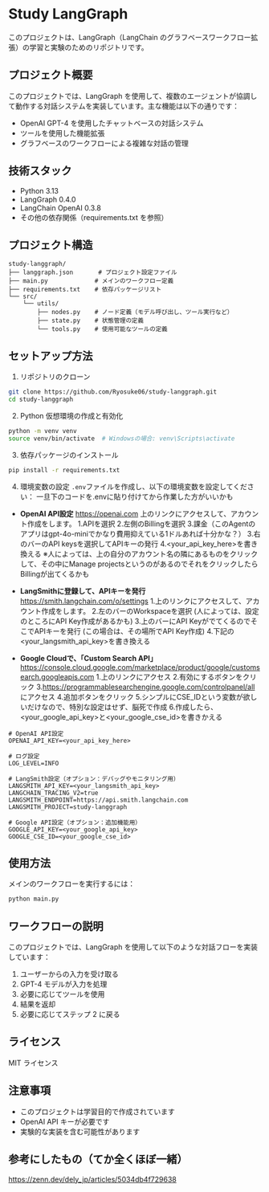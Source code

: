 # Study LangGraph

このプロジェクトは、LangGraph（LangChain のグラフベースワークフロー拡張）の学習と実験のためのリポジトリです。

## プロジェクト概要

このプロジェクトでは、LangGraph を使用して、複数のエージェントが協調して動作する対話システムを実装しています。主な機能は以下の通りです：

- OpenAI GPT-4 を使用したチャットベースの対話システム
- ツールを使用した機能拡張
- グラフベースのワークフローによる複雑な対話の管理

## 技術スタック

- Python 3.13
- LangGraph 0.4.0
- LangChain OpenAI 0.3.8
- その他の依存関係（requirements.txt を参照）

## プロジェクト構造

```
study-langgraph/
├── langgraph.json       # プロジェクト設定ファイル
├── main.py             # メインのワークフロー定義
├── requirements.txt    # 依存パッケージリスト
└── src/
    └── utils/
        ├── nodes.py    # ノード定義（モデル呼び出し、ツール実行など）
        ├── state.py    # 状態管理の定義
        └── tools.py    # 使用可能なツールの定義
```

## セットアップ方法

1. リポジトリのクローン

```bash
git clone https://github.com/Ryosuke06/study-langgraph.git
cd study-langgraph
```

2. Python 仮想環境の作成と有効化

```bash
python -m venv venv
source venv/bin/activate  # Windowsの場合: venv\Scripts\activate
```

3. 依存パッケージのインストール

```bash
pip install -r requirements.txt
```

4. 環境変数の設定
   `.env`ファイルを作成し、以下の環境変数を設定してください：
   一旦下のコードを.envに貼り付けてから作業した方がいいかも

- **OpenAI API設定**
https://openai.com
上のリンクにアクセスして、アカウント作成をします。
1.APIを選択
2.左側のBillingを選択
3.課金（このAgentのアプリはgpt-4o-miniでかなり費用抑えている1ドルあれば十分かな？）
3.右のバーのAPI keysを選択してAPIキーの発行
4.<your_api_key_here>を書き換える
※人によっては、上の自分のアカウント名の隣にあるものをクリックして、その中にManage projectsというのがあるのでそれをクリックしたらBillingが出てくるかも

-  **LangSmithに登録して、APIキーを発行**
   https://smith.langchain.com/o/settings
   1.上のリンクにアクセスして、アカウント作成をします。
   2.左のバーのWorkspaceを選択
   (人によっては、設定のところにAPI Key作成があるかも)
   3.上のバーにAPI KeyがでてくるのでそこでAPIキーを発行
   (この場合は、その場所でAPI Key作成)
   4.下記の<your_langsmith_api_key>を書き換える

- **Google Cloudで、「Custom Search API」**
https://console.cloud.google.com/marketplace/product/google/customsearch.googleapis.com
1.上のリンクにアクセス
2.有効にするボタンをクリック
3.https://programmablesearchengine.google.com/controlpanel/all にアクセス
4.追加ボタンをクリック
5.シンプルにCSE_IDという変数が欲しいだけなので、特別な設定はせず、脳死で作成
6.作成したら、<your_google_api_key>と<your_google_cse_id>を書きかえる


```
# OpenAI API設定
OPENAI_API_KEY=<your_api_key_here>

# ログ設定
LOG_LEVEL=INFO

# LangSmith設定（オプション：デバッグやモニタリング用）
LANGSMITH_API_KEY=<your_langsmith_api_key>
LANGCHAIN_TRACING_V2=true
LANGSMITH_ENDPOINT=https://api.smith.langchain.com
LANGSMITH_PROJECT=study-langgraph

# Google API設定（オプション：追加機能用）
GOOGLE_API_KEY=<your_google_api_key>
GOOGLE_CSE_ID=<your_google_cse_id>
```


## 使用方法

メインのワークフローを実行するには：

```bash
python main.py
```

## ワークフローの説明

このプロジェクトでは、LangGraph を使用して以下のような対話フローを実装しています：

1. ユーザーからの入力を受け取る
2. GPT-4 モデルが入力を処理
3. 必要に応じてツールを使用
4. 結果を返却
5. 必要に応じてステップ 2 に戻る

## ライセンス

MIT ライセンス

## 注意事項

- このプロジェクトは学習目的で作成されています
- OpenAI API キーが必要です
- 実験的な実装を含む可能性があります

## 参考にしたもの（てか全くほぼ一緒）

https://zenn.dev/dely_jp/articles/5034db4f729638
